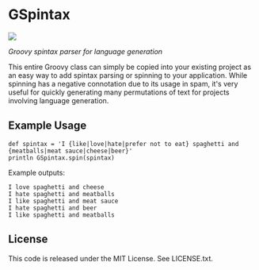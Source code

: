 # GSpintax
![](https://img.shields.io/github/issues/oasic/gspintax.svg)

*Groovy spintax parser for language generation*

This entire Groovy class can simply be copied into your existing project as an easy way to add spintax parsing or spinning to your application. While spinning has a negative connotation due to its usage in spam, it's very useful for quickly generating many permutations of text for projects involving language generation. 

## Example Usage

```
def spintax = 'I {like|love|hate|prefer not to eat} spaghetti and {meatballs|meat sauce|cheese|beer}'
println GSpintax.spin(spintax)
```

Example outputs:

```
I love spaghetti and cheese
I hate spaghetti and meatballs
I like spaghetti and meat sauce
I hate spaghetti and beer
I like spaghetti and meatballs
```

## License
This code is released under the MIT License. See LICENSE.txt.


